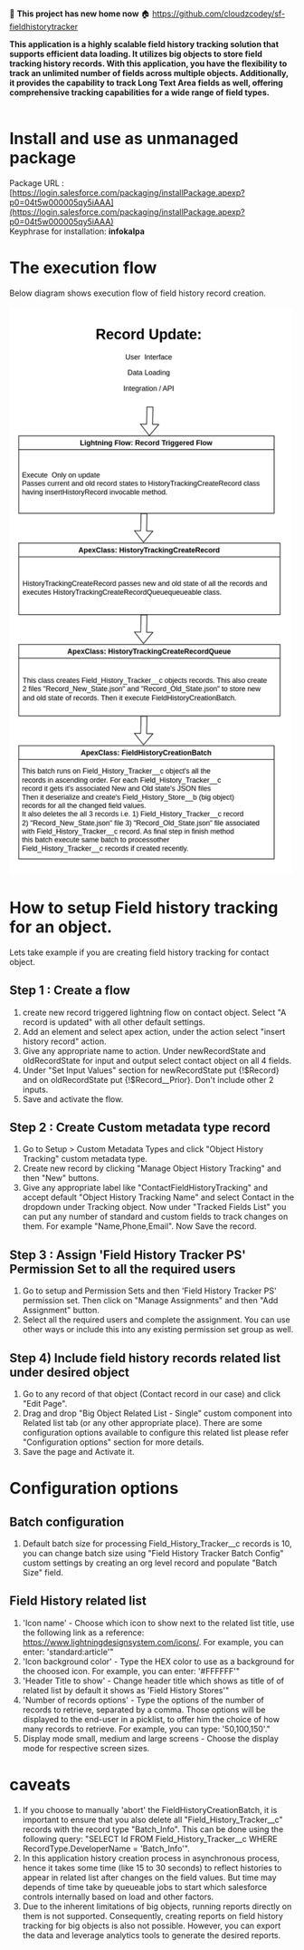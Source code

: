 📢 **This project has new home now** 🏠 https://github.com/cloudzcodey/sf-fieldhistorytracker


**This application is a highly scalable field history tracking solution that supports efficient data loading. It utilizes big objects to store field tracking history records. With this application, you have the flexibility to track an unlimited number of fields across multiple objects. Additionally, it provides the capability to track Long Text Area fields as well, offering comprehensive tracking capabilities for a wide range of field types.**
&nbsp;   
&nbsp;   
# Install and use as unmanaged package
Package URL :  [https://login.salesforce.com/packaging/installPackage.apexp?p0=04t5w000005qy5iAAA](https://login.salesforce.com/packaging/installPackage.apexp?p0=04t5w000005qy5iAAA)   
Keyphrase for installation: **infokalpa**

# The execution flow
Below diagram shows execution flow of field history record creation.    
&nbsp;   
<img src="./assets/FieldHistoryTracker_flow_diagram.png" alt="Execution flow of Field History creation" width="500">


# How to setup Field history tracking for an object.
Lets take example if you are creating field history tracking for contact object.
## Step 1 : Create a flow 
1. create new record triggered lightning flow on contact object. Select "A record is updated" with all other default settings.
2. Add an element and select apex action, under the action select "insert history record" action. 
3. Give any appropriate name to action. Under newRecordState and  oldRecordState for input and output select contact object on all 4 fields.
4. Under "Set Input Values" section for newRecordState put {!$Record}  and on oldRecordState put {!$Record__Prior}. Don't include other 2 inputs.
5. Save and activate the flow.
## Step 2 : Create Custom metadata type record
1. Go to Setup > Custom Metadata Types and click "Object History Tracking" custom metadata type.
2. Create new record by clicking "Manage Object History Tracking" and then "New" buttons.
3. Give any appropriate label like "ContactFieldHistoryTracking" and accept default "Object History Tracking Name" and select Contact in the dropdown under Tracking object. Now under "Tracked Fields List" you can put any number of standard and custom fields to track changes on them. For example "Name,Phone,Email". Now Save the record.
## Step 3 : Assign 'Field History Tracker PS' Permission Set to all the required users
1. Go to setup and Permission Sets and then 'Field History Tracker PS' permission set. Then click on "Manage Assignments" and then "Add Assignment" button.
2. Select all the required users and complete the assignment. You can use other ways or include this into any existing permission set group as well.

## Step 4) Include field history records related list under desired object
1. Go to any record of that object (Contact record in our case) and click "Edit Page". 
2. Drag and drop "Big Object Related List - Single" custom component into Related list tab (or any other appropriate place). There are some configuration options available to configure this related list please refer "Configuration options" section for more details.
3. Save the page and Activate it.


# Configuration options
## Batch configuration
1. Default batch size for processing Field_History_Tracker__c records is 10, you can change batch size using "Field History Tracker Batch Config" custom settings by creating an org level record and populate "Batch Size" field.

## Field History related list
1. 'Icon name' - Choose which icon to show next to the related list title, use the following link as a reference: https://www.lightningdesignsystem.com/icons/. For example, you can enter: 'standard:article'"
2. 'Icon background color' - Type the HEX color to use as a background for the choosed icon. For example, you can enter: '#FFFFFF'"
3. 'Header Title to show' - Change header title which shows as title of of related list by default it shows as 'Field History Stores'"
4. 'Number of records options' - Type the options of the number of records to retrieve, separated by a comma. Those options will be displayed to the end-user in a picklist, to offer him the choice of how many records to retrieve. For example, you can type: '50,100,150'."
5. Display mode small, medium and large screens - Choose the display mode for respective screen sizes.

# caveats
1. If you choose to manually 'abort' the FieldHistoryCreationBatch, it is important to ensure that you also delete all "Field_History_Tracker__c" records with the record type "Batch_Info". This can be done using the following query: "SELECT Id FROM Field_History_Tracker__c WHERE RecordType.DeveloperName = 'Batch_Info'".
2. In this application history creation process in asynchronous process, hence it takes some time (like 15 to 30 seconds) to reflect histories to appear in related list after changes on the field values. But time may depends of time take by queueable jobs to start which salesforce controls internally based on load and other factors.
3. Due to the inherent limitations of big objects, running reports directly on them is not supported. Consequently, creating reports on field history tracking for big objects is also not possible. However, you can export the data and leverage analytics tools to generate the desired reports.


